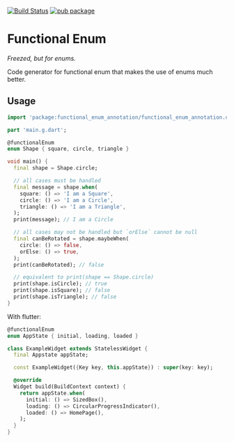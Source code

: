 [![Build Status](https://travis-ci.org/Elias8/functional_enum.svg?branch=master)](https://travis-ci.org/Elias8/functional_enum)
[![pub package](https://img.shields.io/pub/v/functional_enum.svg)](https://pub.dartlang.org/packages/functional_enum)

# Functional Enum
_Freezed, but for enums._

Code generator for functional enum that makes the use of enums much better.

## Usage

```dart
import 'package:functional_enum_annotation/functional_enum_annotation.dart';

part 'main.g.dart';

@functionalEnum
enum Shape { square, circle, triangle }

void main() {
  final shape = Shape.circle;

  // all cases must be handled
  final message = shape.when(
    square: () => 'I am a Square',
    circle: () => 'I am a Circle',
    triangle: () => 'I am a Triangle',
  );
  print(message); // I am a Circle

  // all cases may not be handled but `orElse` cannot be null
  final canBeRotated = shape.maybeWhen(
    circle: () => false,
    orElse: () => true,
  );
  print(canBeRotated); // false

  // equivalent to print(shape == Shape.circle)
  print(shape.isCircle); // true
  print(shape.isSquare); // false
  print(shape.isTriangle); // false
}
```

With flutter:

```dart
@functionalEnum
enum AppState { initial, loading, loaded }

class ExampleWidget extends StatelessWidget {
  final Appstate appState;

  const ExampleWidget({Key key, this.appState}) : super(key: key);

  @override
  Widget build(BuildContext context) {
    return appState.when(
      initial: () => SizedBox(),
      loading: () => CircularProgressIndicator(),
      loaded: () => HomePage(),
    );
  }
}
```